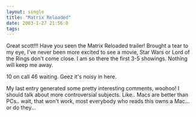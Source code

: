 ```yaml
---
layout: single
title: "Matrix Reloaded"
date: 2003-1-27 21:56:0
tags: 
---
```


Great scott!!! Have you seen the Matrix Reloaded trailer! Brought a tear to my eye, I've never been more excited to see a movie, Star Wars or Lord of the Rings don't come close. I am so there the first 3-5 showings. Nothing will keep me away.





10 on call 46 waiting. Geez it's noisy in here.





My last entry generated some pretty interesting comments, woohoo! I should talk about more controversial subjects. Like.. Macs are better than PCs.. wait, that won't work, most everybody who reads this owns a Mac... or do they...




